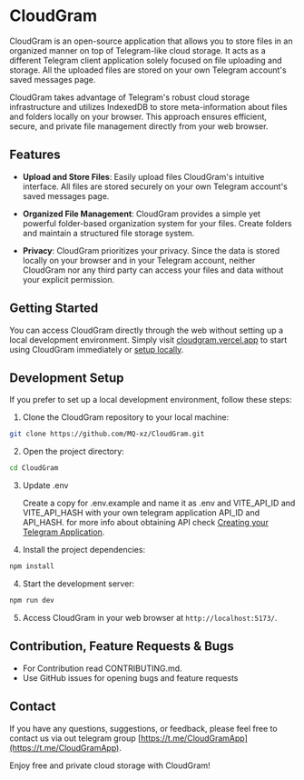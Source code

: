 # CloudGram

CloudGram is an open-source application that allows you to store files in an organized manner on top of Telegram-like cloud storage. It acts as a different Telegram client application solely focused on file uploading and storage. All the uploaded files are stored on your own Telegram account's saved messages page.

CloudGram takes advantage of Telegram's robust cloud storage infrastructure and utilizes IndexedDB to store meta-information about files and folders locally on your browser. This approach ensures efficient, secure, and private file management directly from your web browser.

## Features

- **Upload and Store Files**: Easily upload files CloudGram's intuitive interface. All files are stored securely on your own Telegram account's saved messages page.

- **Organized File Management**: CloudGram provides a simple yet powerful folder-based organization system for your files. Create folders and maintain a structured file storage system.

- **Privacy**: CloudGram prioritizes your privacy. Since the data is stored locally on your browser and in your Telegram account, neither CloudGram nor any third party can access your files and data without your explicit permission.

## Getting Started

You can access CloudGram directly through the web without setting up a local development environment. Simply visit [cloudgram.vercel.app](https://cloudgram.vercel.app) to start using CloudGram immediately or [setup locally](#Development-Setup).

## Development Setup

If you prefer to set up a local development environment, follow these steps:

1. Clone the CloudGram repository to your local machine:

```bash
git clone https://github.com/MQ-xz/CloudGram.git
```

2. Open the project directory:

```bash
cd CloudGram
```

3. Update .env

    Create a copy for .env.example and name it as .env and VITE_API_ID and VITE_API_HASH with your own telegram application API_ID and API_HASH. for more info about obtaining API check [Creating your Telegram Application](https://core.telegram.org/api/obtaining_api_id).

3. Install the project dependencies:

```bash
npm install
```

4. Start the development server:

```bash
npm run dev
```

5. Access CloudGram in your web browser at `http://localhost:5173/`.

## Contribution, Feature Requests & Bugs
- For Contribution read CONTRIBUTING.md.
- Use GitHub issues for opening bugs and feature requests

## Contact
If you have any questions, suggestions, or feedback, please feel free to contact us via out telegram group [https://t.me/CloudGramApp](https://t.me/CloudGramApp).

Enjoy free and private cloud storage with CloudGram!